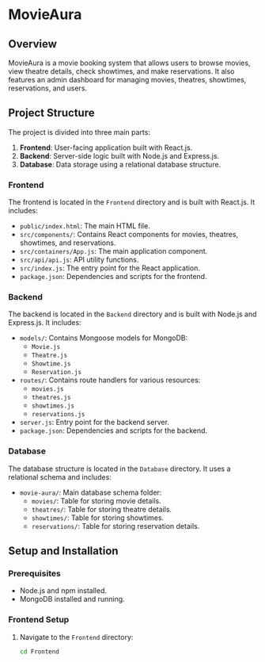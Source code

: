 # MovieAura

## Overview

MovieAura is a movie booking system that allows users to browse movies, view theatre details, check showtimes, and make reservations. It also features an admin dashboard for managing movies, theatres, showtimes, reservations, and users.

## Project Structure

The project is divided into three main parts:

1. **Frontend**: User-facing application built with React.js.
2. **Backend**: Server-side logic built with Node.js and Express.js.
3. **Database**: Data storage using a relational database structure.

### Frontend

The frontend is located in the `Frontend` directory and is built with React.js. It includes:

- `public/index.html`: The main HTML file.
- `src/components/`: Contains React components for movies, theatres, showtimes, and reservations.
- `src/containers/App.js`: The main application component.
- `src/api/api.js`: API utility functions.
- `src/index.js`: The entry point for the React application.
- `package.json`: Dependencies and scripts for the frontend.

### Backend

The backend is located in the `Backend` directory and is built with Node.js and Express.js. It includes:

- `models/`: Contains Mongoose models for MongoDB:
  - `Movie.js`
  - `Theatre.js`
  - `Showtime.js`
  - `Reservation.js`
- `routes/`: Contains route handlers for various resources:
  - `movies.js`
  - `theatres.js`
  - `showtimes.js`
  - `reservations.js`
- `server.js`: Entry point for the backend server.
- `package.json`: Dependencies and scripts for the backend.

### Database

The database structure is located in the `Database` directory. It uses a relational schema and includes:

- `movie-aura/`: Main database schema folder:
  - `movies/`: Table for storing movie details.
  - `theatres/`: Table for storing theatre details.
  - `showtimes/`: Table for storing showtimes.
  - `reservations/`: Table for storing reservation details.

## Setup and Installation

### Prerequisites

- Node.js and npm installed.
- MongoDB installed and running.

### Frontend Setup

1. Navigate to the `Frontend` directory:
   ```sh
   cd Frontend
 
 
